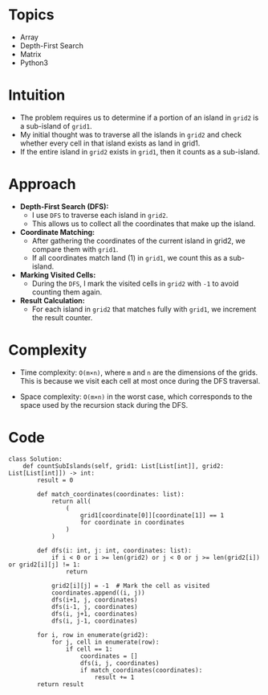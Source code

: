 # Topics
- Array
- Depth-First Search
- Matrix
- Python3

# Intuition
- The problem requires us to determine if a portion of an island in `grid2` is a sub-island of `grid1`.
- My initial thought was to traverse all the islands in `grid2` and check whether every cell in that island exists as land in grid1.
- If the entire island in `grid2` exists in `grid1`, then it counts as a sub-island.

<!-- Describe your first thoughts on how to solve this problem. -->

# Approach
- **Depth-First Search (DFS):**
  - I use `DFS` to traverse each island in `grid2`.
  - This allows us to collect all the coordinates that make up the island.
- **Coordinate Matching:**
  - After gathering the coordinates of the current island in grid2, we compare them with `grid1`.
  - If all coordinates match land (1) in `grid1`, we count this as a sub-island.
- **Marking Visited Cells:**
  - During the `DFS`, I mark the visited cells in `grid2` with `-1` to avoid counting them again.
- **Result Calculation:**
  - For each island in `grid2` that matches fully with `grid1`, we increment the result counter.
<!-- Describe your approach to solving the problem. -->

# Complexity
- Time complexity: `O(m×n)`, where `m` and `n` are the dimensions of the grids. This is because we visit each cell at most once during the DFS traversal.

<!-- Add your time complexity here, e.g. $$O(n)$$ -->

- Space complexity: `O(m×n)` in the worst case, which corresponds to the space used by the recursion stack during the DFS.
<!-- Add your space complexity here, e.g. $$O(n)$$ -->

# Code
```python3 []
class Solution:
    def countSubIslands(self, grid1: List[List[int]], grid2: List[List[int]]) -> int:
        result = 0

        def match_coordinates(coordinates: list):
            return all(
                (
                    grid1[coordinate[0]][coordinate[1]] == 1
                    for coordinate in coordinates
                )
            )

        def dfs(i: int, j: int, coordinates: list):
            if i < 0 or i >= len(grid2) or j < 0 or j >= len(grid2[i]) or grid2[i][j] != 1:
                return

            grid2[i][j] = -1  # Mark the cell as visited
            coordinates.append((i, j))
            dfs(i+1, j, coordinates)
            dfs(i-1, j, coordinates)
            dfs(i, j+1, coordinates)
            dfs(i, j-1, coordinates)

        for i, row in enumerate(grid2):
            for j, cell in enumerate(row):
                if cell == 1:
                    coordinates = []
                    dfs(i, j, coordinates)
                    if match_coordinates(coordinates):
                        result += 1
        return result

```